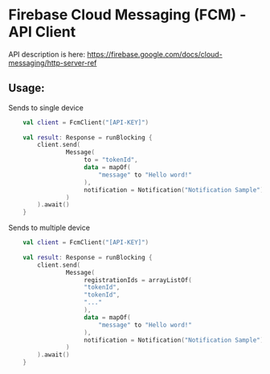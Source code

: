 # Firebase Cloud Messaging (FCM) - API Client

API description is here: https://firebase.google.com/docs/cloud-messaging/http-server-ref

## Usage:


Sends to single device
```kotlin
    val client = FcmClient("[API-KEY]")
    
    val result: Response = runBlocking {
        client.send(
                Message(
                     to = "tokenId",
                     data = mapOf(
                         "message" to "Hello word!"
                     ),
                     notification = Notification("Notification Sample")
                )
        ).await()
    }      
```
Sends to multiple device

```kotlin
    val client = FcmClient("[API-KEY]")
    
    val result: Response = runBlocking {
        client.send(
                Message(
                     registrationIds = arrayListOf(
                     "tokenId",
                     "tokenId",
                     "..."
                     ),
                     data = mapOf(
                         "message" to "Hello word!"
                     ),
                     notification = Notification("Notification Sample")
                )
        ).await()
    }
```
